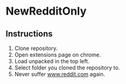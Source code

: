 # NewRedditOnly

## Instructions

1. Clone repository.
2. Open extensions page on chrome.
3. Load unpacked in the top left.
4. Select folder you cloned the repository to.
5. Never suffer www.reddit.com again.